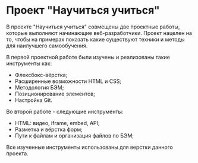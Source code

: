 # Проект "Научиться учиться"

В проекте "Научиться учиться" совмещены две проектные работы, которые выполняют начинающие веб-разработчики. Проект нацелен на то, чтобы на примерах показать какие существуют техники и методы для наилучшего самообучения.

В первой проектной работе были изучены и реализованы такие инструменты как:
* Флексбокс-вёрстка;
* Расширенные возможности HTML и CSS;
* Методология БЭМ;
* Позиционирование элементов;
* Настройка Git.

Во второй работе - следующие инструменты:
* HTML: видео, iframe, embed, API;
* Разметка и вёрстка форм;
* Пути к файлам и организация файлов по БЭМ;

Все изученные инструменты использованы для верстки данного проекта.